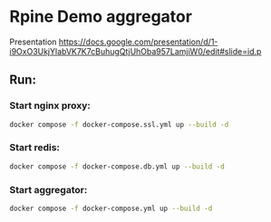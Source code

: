 # Rpine Demo aggregator

Presentation https://docs.google.com/presentation/d/1-i9OxO3UkjYlabVK7K7cBuhugQtjUhOba957LamjiW0/edit#slide=id.p

## Run:


### Start nginx proxy:

```bash
docker compose -f docker-compose.ssl.yml up --build -d
```


### Start redis:

```bash
docker compose -f docker-compose.db.yml up --build -d
```


### Start aggregator:

```bash
docker compose -f docker-compose.yml up --build -d
```